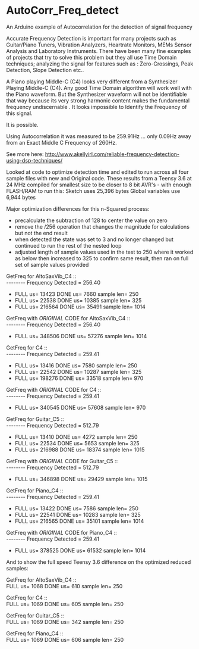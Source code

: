 # AutoCorr_Freq_detect
An Arduino example of Autocorrelation for the detection of signal frequency

Accurate Frequency Detection is important for many projects such as Guitar/Piano Tuners, Vibration Analyzers, Heartrate Monitors, MEMs Sensor Analysis and Laboratory Instruments.
There have been many fine examples of projects that try to solve this problem but they all use Time Domain techniques; analyzing the signal for features such as : Zero-Crossings, Peak Detection, Slope Detection etc..
 

A Piano playing Middle-C (C4) looks very different from a Synthesizer Playing Middle-C (C4). Any good Time Domain algorithm will work well with the Piano waveform. But the Synthesizer waveform will not be identifiable that way because its very strong harmonic content makes the fundamental frequency undiscernable . It looks impossible to Identify the Frequency of this signal.

It is possible.

Using Autocorrelation it was measured to be 259.91Hz ... only 0.09Hz away from an Exact Middle C Frequency of 260Hz.

See more here: http://www.akellyirl.com/reliable-frequency-detection-using-dsp-techniques/

Looked at code to optimize detection time and edited to run across all four sample files with new and Original code.  These results from a Teensy 3.6 at 24 MHz compiled for smallest size to be closer to 8 bit AVR's - with enough FLASH/RAM to run this:
Sketch uses 25,396 bytes
Global variables use 6,944 bytes

Major optimization differences for this n-Squared process:
- precalculate the subtraction of 128 to center the value on zero
- remove the /256 operation that changes the magnitude for calculations but not the end result
- when detected the state was set to 3 and no longer changed but continued to run the rest of the nested loop
- adjusted length of sample values used in the test to 250 where it worked as below then increased to 325 to confirm same result, then ran on full set of sample values provided

 GetFreq for AltoSaxVib_C4 ::  
-------- Frequency Detected = 256.40 
-	FULL us= 13423	DONE us= 7660	sample len= 250
-	FULL us= 22538	DONE us= 10385	sample len= 325
-	FULL us= 216564	DONE us= 35491	sample len= 1014

GetFreq with _ORIGINAL_ CODE for  AltoSaxVib_C4 ::  
-------- Frequency Detected = 256.40
-	FULL us= 348506	DONE us= 57276	sample len= 1014

 GetFreq for C4 ::  
-------- Frequency Detected = 259.41
-	FULL us= 13416	DONE us= 7580	sample len= 250
-	FULL us= 22542	DONE us= 10287	sample len= 325
-	FULL us= 198276	DONE us= 33518	sample len= 970

GetFreq with _ORIGINAL_ CODE for  C4 ::  
-------- Frequency Detected = 259.41
-	FULL us= 340545	DONE us= 57608	sample len= 970

 GetFreq for Guitar_C5 ::  
-------- Frequency Detected = 512.79
-	FULL us= 13410	DONE us= 4272	sample len= 250
-	FULL us= 22534	DONE us= 5653	sample len= 325
-	FULL us= 216988	DONE us= 18374	sample len= 1015

GetFreq with _ORIGINAL_ CODE for  Guitar_C5 ::  
-------- Frequency Detected = 512.79
-	FULL us= 346898	DONE us= 29429	sample len= 1015

 GetFreq for Piano_C4 ::  
-------- Frequency Detected = 259.41
-	FULL us= 13422	DONE us= 7586	sample len= 250
-	FULL us= 22541	DONE us= 10283	sample len= 325
-	FULL us= 216565	DONE us= 35101	sample len= 1014

GetFreq with _ORIGINAL_ CODE for  Piano_C4 ::  
-------- Frequency Detected = 259.41
-	FULL us= 378525	DONE us= 61532	sample len= 1014

And to show the full speed Teensy 3.6 difference on the optimized reduced samples:

 GetFreq for AltoSaxVib_C4 ::  
	FULL us= 1068	DONE us= 610	sample len= 250

 GetFreq for C4 ::  
	FULL us= 1069	DONE us= 605	sample len= 250

 GetFreq for Guitar_C5 ::  
	FULL us= 1069	DONE us= 342	sample len= 250

 GetFreq for Piano_C4 ::  
	FULL us= 1069	DONE us= 606	sample len= 250
